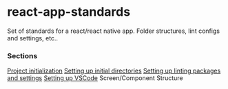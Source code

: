 # react-app-standards

Set of standards for a react/react native app. Folder structures, lint configs and settings, etc..

### Sections

[Project initialization](INITIALIZATION.md)
[Setting up initial directories](INITIAL_DIRECTORIES.md)
[Setting up linting packages and settings](LINT_SETUP.md)
[Setting up VSCode](VSCODE_SETUP.md)
Screen/Component Structure
